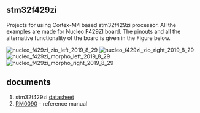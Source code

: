 ## stm32f429zi
Projects for using Cortex-M4 based stm32f429zi processor. All the examples are made for Nucleo F429ZI board. 
The pinouts and all the alternative functionality of the board is given in the Figure below.

![nucleo_f429zi_zio_left_2019_8_29](https://user-images.githubusercontent.com/65625392/181428507-beaee827-11e5-4cb9-816d-a04b18312bec.png)
![nucleo_f429zi_zio_right_2019_8_29](https://user-images.githubusercontent.com/65625392/181428541-9932def7-a49a-4b9b-9dfd-34b487dc64d8.png)
![nucleo_f429zi_morpho_left_2019_8_29](https://user-images.githubusercontent.com/65625392/181428599-e161277b-3687-49ec-8e3e-9574ffbe04a8.png)
![nucleo_f429zi_morpho_right_2019_8_29](https://user-images.githubusercontent.com/65625392/181428678-3db6f84c-ef26-43b5-a979-92a9277fb3d9.png)

## documents

1. stm32f429zi [datasheet](https://www.st.com/resource/en/datasheet/stm32f429zi.pdf)
1. [RM0090](https://www.st.com/resource/en/reference_manual/rm0090-stm32f405415-stm32f407417-stm32f427437-and-stm32f429439-advanced-armbased-32bit-mcus-stmicroelectronics.pdf) - reference manual
